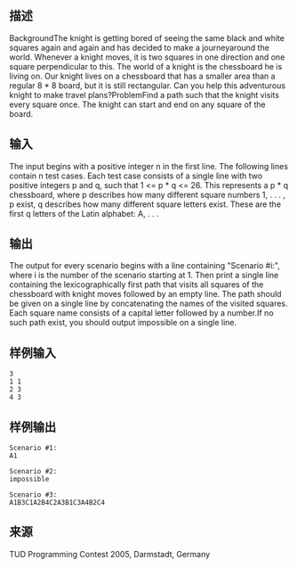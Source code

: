 ## 描述


BackgroundThe knight is getting bored of seeing the same black and white squares again and again and has decided to make a journeyaround the world. Whenever a knight moves, it is two squares in one direction and one square perpendicular to this. The world of a knight is the chessboard he is living on. Our knight lives on a chessboard that has a smaller area than a regular 8 * 8 board, but it is still rectangular. Can you help this adventurous knight to make travel plans?ProblemFind a path such that the knight visits every square once. The knight can start and end on any square of the board.

## 输入


The input begins with a positive integer n in the first line. The following lines contain n test cases. Each test case consists of a single line with two positive integers p and q, such that 1 <= p * q <= 26. This represents a p * q chessboard, where p describes how many different square numbers 1, . . . , p exist, q describes how many different square letters exist. These are the first q letters of the Latin alphabet: A, . . .

## 输出


The output for every scenario begins with a line containing "Scenario #i:", where i is the number of the scenario starting at 1. Then print a single line containing the lexicographically first path that visits all squares of the chessboard with knight moves followed by an empty line. The path should be given on a single line by concatenating the names of the visited squares. Each square name consists of a capital letter followed by a number.If no such path exist, you should output impossible on a single line.

## 样例输入


```
3
1 1
2 3
4 3
```


## 样例输出


```
Scenario #1:
A1

Scenario #2:
impossible

Scenario #3:
A1B3C1A2B4C2A3B1C3A4B2C4

```


## 来源


TUD Programming Contest 2005, Darmstadt, Germany

